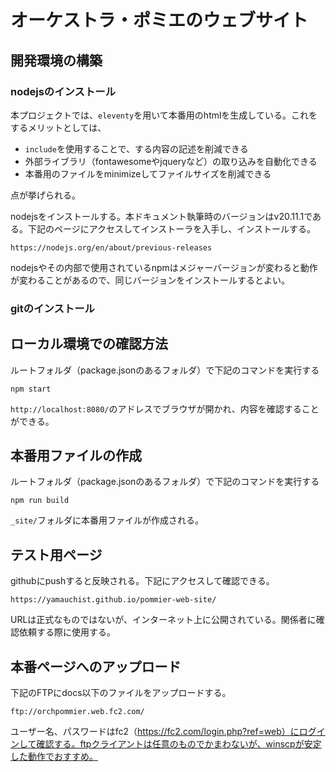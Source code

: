 # オーケストラ・ポミエのウェブサイト

## 開発環境の構築

### nodejsのインストール

本プロジェクトでは、`eleventy`を用いて本番用のhtmlを生成している。これをするメリットとしては、

* `include`を使用することで、する内容の記述を削減できる
* 外部ライブラリ（fontawesomeやjqueryなど）の取り込みを自動化できる
* 本番用のファイルをminimizeしてファイルサイズを削減できる

点が挙げられる。

nodejsをインストールする。本ドキュメント執筆時のバージョンはv20.11.1である。下記のページにアクセスしてインストーラを入手し、インストールする。
```
https://nodejs.org/en/about/previous-releases
```
nodejsやその内部で使用されているnpmはメジャーバージョンが変わると動作が変わることがあるので、同じバージョンをインストールするとよい。

### gitのインストール

## ローカル環境での確認方法

ルートフォルダ（package.jsonのあるフォルダ）で下記のコマンドを実行する
```
npm start
```

`http://localhost:8080/`のアドレスでブラウザが開かれ、内容を確認することができる。

## 本番用ファイルの作成

ルートフォルダ（package.jsonのあるフォルダ）で下記のコマンドを実行する
```
npm run build
```

`_site/`フォルダに本番用ファイルが作成される。

## テスト用ページ

githubにpushすると反映される。下記にアクセスして確認できる。

```
https://yamauchist.github.io/pommier-web-site/
```

URLは正式なものではないが、インターネット上に公開されている。関係者に確認依頼する際に使用する。

## 本番ページへのアップロード

下記のFTPにdocs以下のファイルをアップロードする。

```
ftp://orchpommier.web.fc2.com/
```

ユーザー名、パスワードはfc2（https://fc2.com/login.php?ref=web）にログインして確認する。ftpクライアントは任意のものでかまわないが、winscpが安定した動作でおすすめ。
